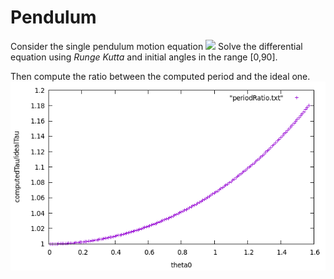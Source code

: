 # Pendulum

Consider the single pendulum motion equation <img src="https://render.githubusercontent.com/render/math?math=\frac{d^2 \theta(t)}{dt^2} = -\frac{g}{l} \sin (\theta(t))">
Solve the differential equation using _Runge Kutta_ and initial angles in the range [0,90]. 

Then compute the ratio between the computed period and the ideal one.
![image](ratio.png)

